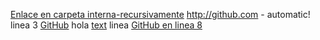 [Enlace en carpeta interna-recursivamente](http://google.com)
http://github.com - automatic!
linea 3
[GitHub](http://github.com)
hola 
[text](http://a.com)
linea
[GitHub en linea 8](http://github.com)
